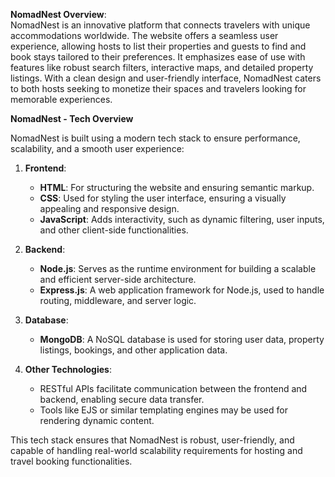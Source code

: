 **NomadNest Overview**:  
NomadNest is an innovative platform that connects travelers with unique accommodations worldwide. The website offers a seamless user experience, allowing hosts to list their properties and guests to find and book stays tailored to their preferences. It emphasizes ease of use with features like robust search filters, interactive maps, and detailed property listings. With a clean design and user-friendly interface, NomadNest caters to both hosts seeking to monetize their spaces and travelers looking for memorable experiences.

**NomadNest - Tech Overview**  

NomadNest is built using a modern tech stack to ensure performance, scalability, and a smooth user experience:  

1. **Frontend**:  
   - **HTML**: For structuring the website and ensuring semantic markup.  
   - **CSS**: Used for styling the user interface, ensuring a visually appealing and responsive design.  
   - **JavaScript**: Adds interactivity, such as dynamic filtering, user inputs, and other client-side functionalities.  

2. **Backend**:  
   - **Node.js**: Serves as the runtime environment for building a scalable and efficient server-side architecture.  
   - **Express.js**: A web application framework for Node.js, used to handle routing, middleware, and server logic.  

3. **Database**:  
   - **MongoDB**: A NoSQL database is used for storing user data, property listings, bookings, and other application data.  

4. **Other Technologies**:  
   - RESTful APIs facilitate communication between the frontend and backend, enabling secure data transfer.  
   - Tools like EJS or similar templating engines may be used for rendering dynamic content.  

This tech stack ensures that NomadNest is robust, user-friendly, and capable of handling real-world scalability requirements for hosting and travel booking functionalities.
